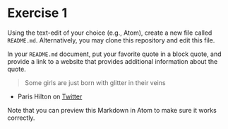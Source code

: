 # Exercise 1
Using the text-edit of your choice (e.g., Atom), create a new file called `README.md`. Alternatively, you may clone this repository and edit this file.

In your `README.md` document, put your favorite quote in a block quote, and provide a link to a website that provides additional information about the quote.

> Some girls are just born with glitter in their veins
- Paris Hilton on [Twitter](https://twitter.com/ParisHilton/status/996721962423595010)

Note that you can preview this Markdown in Atom to make sure it works correctly.
